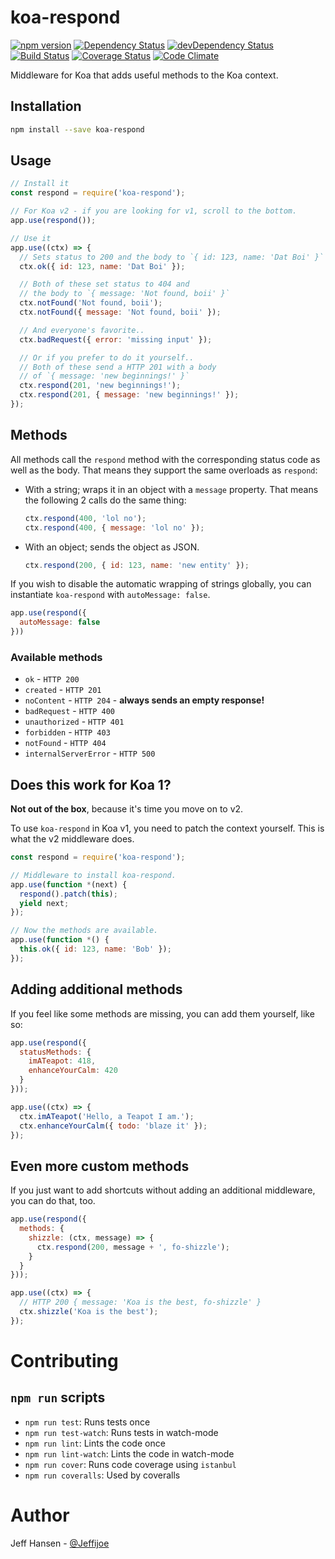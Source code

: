# koa-respond

[![npm version](https://badge.fury.io/js/koa-respond.svg)](https://badge.fury.io/js/koa-respond)
[![Dependency Status](https://david-dm.org/jeffijoe/koa-respond.svg)](https://david-dm.org/jeffijoe/koa-respond)
[![devDependency Status](https://david-dm.org/jeffijoe/koa-respond/dev-status.svg)](https://david-dm.org/jeffijoe/koa-respond#info=devDependencies)
[![Build Status](https://travis-ci.org/jeffijoe/koa-respond.svg?branch=master)](https://travis-ci.org/jeffijoe/koa-respond)
[![Coverage Status](https://coveralls.io/repos/github/jeffijoe/koa-respond/badge.svg?branch=master)](https://coveralls.io/github/jeffijoe/koa-respond?branch=master)
[![Code Climate](https://codeclimate.com/github/jeffijoe/koa-respond/badges/gpa.svg)](https://codeclimate.com/github/jeffijoe/koa-respond)

Middleware for Koa that adds useful methods to the Koa context.

## Installation

```bash
npm install --save koa-respond
```

## Usage

```js
// Install it
const respond = require('koa-respond');

// For Koa v2 - if you are looking for v1, scroll to the bottom.
app.use(respond());

// Use it
app.use((ctx) => {
  // Sets status to 200 and the body to `{ id: 123, name: 'Dat Boi' }`
  ctx.ok({ id: 123, name: 'Dat Boi' });

  // Both of these set status to 404 and
  // the body to `{ message: 'Not found, boii' }`
  ctx.notFound('Not found, boii');
  ctx.notFound({ message: 'Not found, boii' });

  // And everyone's favorite..
  ctx.badRequest({ error: 'missing input' });

  // Or if you prefer to do it yourself..
  // Both of these send a HTTP 201 with a body
  // of `{ message: 'new beginnings!' }`
  ctx.respond(201, 'new beginnings!');
  ctx.respond(201, { message: 'new beginnings!' });
});
```

## Methods

All methods call the `respond` method with the corresponding status code as well as the body. That means they support the same overloads as `respond`:

* With a string; wraps it in an object with a `message` property. That means the following 2 calls do the same thing:

  ```js
  ctx.respond(400, 'lol no');
  ctx.respond(400, { message: 'lol no' });
  ```

* With an object; sends the object as JSON.

  ```js
  ctx.respond(200, { id: 123, name: 'new entity' });
  ```

If you wish to disable the automatic wrapping of strings globally, you can instantiate `koa-respond` with `autoMessage: false`.

```js
app.use(respond({
  autoMessage: false
}))
```

### Available methods

* `ok` - `HTTP 200`
* `created` - `HTTP 201`
* `noContent` - `HTTP 204` - **always sends an empty response!**
* `badRequest` - `HTTP 400`
* `unauthorized` - `HTTP 401`
* `forbidden` - `HTTP 403`
* `notFound` - `HTTP 404`
* `internalServerError` - `HTTP 500`

## Does this work for Koa 1?

**Not out of the box**, because it's time you move on to v2.

To use `koa-respond` in Koa v1, you need to patch the context yourself. This is what the v2 middleware does.

```js
const respond = require('koa-respond');

// Middleware to install koa-respond.
app.use(function *(next) {
  respond().patch(this);
  yield next;
});

// Now the methods are available.
app.use(function *() {
  this.ok({ id: 123, name: 'Bob' });
});
```

## Adding additional methods

If you feel like some methods are missing, you can add them yourself, like so:

```js
app.use(respond({
  statusMethods: {
    imATeapot: 418,
    enhanceYourCalm: 420
  }
}));

app.use((ctx) => {
  ctx.imATeapot('Hello, a Teapot I am.');
  ctx.enhanceYourCalm({ todo: 'blaze it' });
});
```

## Even more custom methods

If you just want to add shortcuts without adding an additional middleware, you can do that, too.

```js
app.use(respond({
  methods: {
    shizzle: (ctx, message) => {
      ctx.respond(200, message + ', fo-shizzle');
    }
  }
}));

app.use((ctx) => {
  // HTTP 200 { message: 'Koa is the best, fo-shizzle' }
  ctx.shizzle('Koa is the best');
});
```

# Contributing

## `npm run` scripts

* `npm run test`: Runs tests once
* `npm run test-watch`: Runs tests in watch-mode
* `npm run lint`: Lints the code once
* `npm run lint-watch`: Lints the code in watch-mode
* `npm run cover`: Runs code coverage using `istanbul`
* `npm run coveralls`: Used by coveralls

# Author

Jeff Hansen - [@Jeffijoe](https://twitter.com/Jeffijoe)
